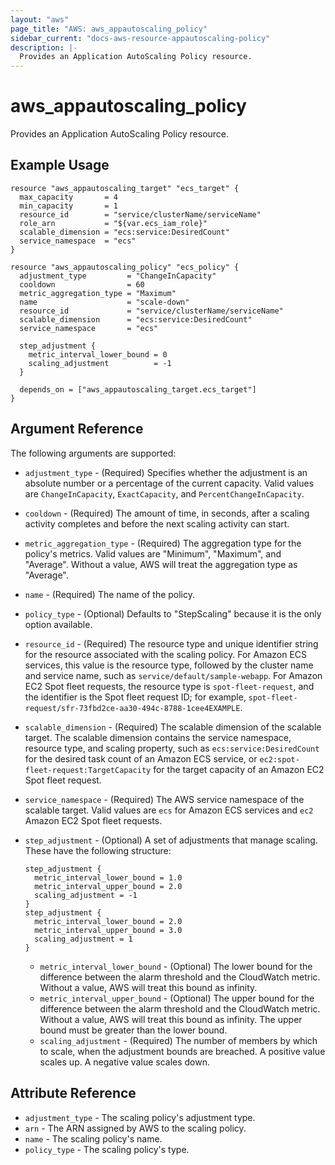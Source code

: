 ```yaml
---
layout: "aws"
page_title: "AWS: aws_appautoscaling_policy"
sidebar_current: "docs-aws-resource-appautoscaling-policy"
description: |-
  Provides an Application AutoScaling Policy resource.
---
```


# aws\_appautoscaling\_policy

Provides an Application AutoScaling Policy resource.

## Example Usage

```hcl
resource "aws_appautoscaling_target" "ecs_target" {
  max_capacity       = 4
  min_capacity       = 1
  resource_id        = "service/clusterName/serviceName"
  role_arn           = "${var.ecs_iam_role}"
  scalable_dimension = "ecs:service:DesiredCount"
  service_namespace  = "ecs"
}

resource "aws_appautoscaling_policy" "ecs_policy" {
  adjustment_type         = "ChangeInCapacity"
  cooldown                = 60
  metric_aggregation_type = "Maximum"
  name                    = "scale-down"
  resource_id             = "service/clusterName/serviceName"
  scalable_dimension      = "ecs:service:DesiredCount"
  service_namespace       = "ecs"

  step_adjustment {
    metric_interval_lower_bound = 0
    scaling_adjustment          = -1
  }

  depends_on = ["aws_appautoscaling_target.ecs_target"]
}
```

## Argument Reference

The following arguments are supported:

* `adjustment_type` - (Required) Specifies whether the adjustment is an absolute number or a percentage of the current capacity. Valid values are `ChangeInCapacity`, `ExactCapacity`, and `PercentChangeInCapacity`.
* `cooldown` - (Required) The amount of time, in seconds, after a scaling activity completes and before the next scaling activity can start.
* `metric_aggregation_type` - (Required) The aggregation type for the policy's metrics. Valid values are "Minimum", "Maximum", and "Average". Without a value, AWS will treat the aggregation type as "Average".
* `name` - (Required) The name of the policy.
* `policy_type` - (Optional) Defaults to "StepScaling" because it is the only option available.
* `resource_id` - (Required) The resource type and unique identifier string for the resource associated with the scaling policy. For Amazon ECS services, this value is the resource type, followed by the cluster name and service name, such as `service/default/sample-webapp`. For Amazon EC2 Spot fleet requests, the resource type is `spot-fleet-request`, and the identifier is the Spot fleet request ID; for example, `spot-fleet-request/sfr-73fbd2ce-aa30-494c-8788-1cee4EXAMPLE`.
* `scalable_dimension` - (Required) The scalable dimension of the scalable target. The scalable dimension contains the service namespace,   resource  type, and scaling property, such as `ecs:service:DesiredCount` for the desired task count of an Amazon ECS service, or `ec2:spot-fleet-request:TargetCapacity` for the target capacity of an Amazon EC2 Spot fleet request.
* `service_namespace` - (Required) The AWS service namespace of the scalable target. Valid values are `ecs` for Amazon ECS services and `ec2` Amazon EC2 Spot fleet requests.
* `step_adjustment` - (Optional) A set of adjustments that manage scaling. These have the following structure:

  ```hcl
  step_adjustment {
    metric_interval_lower_bound = 1.0
    metric_interval_upper_bound = 2.0
    scaling_adjustment = -1
  }
  step_adjustment {
    metric_interval_lower_bound = 2.0
    metric_interval_upper_bound = 3.0
    scaling_adjustment = 1
  }
  ```

  * `metric_interval_lower_bound` - (Optional) The lower bound for the difference between the alarm threshold and the CloudWatch metric. Without a value, AWS will treat this bound as infinity.
  * `metric_interval_upper_bound` - (Optional) The upper bound for the difference between the alarm threshold and the CloudWatch metric. Without a value, AWS will treat this bound as infinity. The upper bound must be greater than the lower bound.
  * `scaling_adjustment` - (Required) The number of members by which to scale, when the adjustment bounds are breached. A positive value scales up. A negative value scales down.

## Attribute Reference
* `adjustment_type` - The scaling policy's adjustment type.
* `arn` - The ARN assigned by AWS to the scaling policy.
* `name` - The scaling policy's name.
* `policy_type` - The scaling policy's type.
